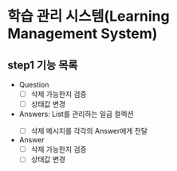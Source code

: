 # 학습 관리 시스템(Learning Management System)

## step1 기능 목록
* Question
  * [ ] 삭제 가능한지 검증
  * [ ] 상태값 변경
* Answers: List<Answer>를 관리하는 일급 컬렉션
  * [ ] 삭제 메시지를 각각의 Answer에게 전달
* Answer
  * [ ] 삭제 가능한지 검증
  * [ ] 상태값 변경